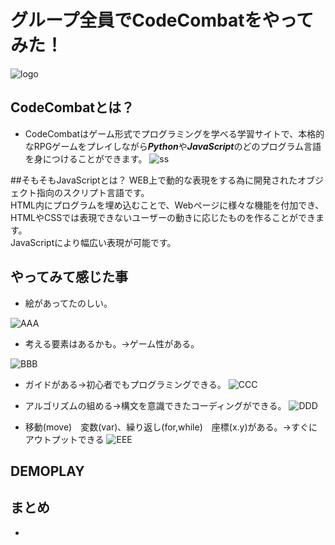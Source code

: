 # グループ全員でCodeCombatをやってみた！
![logo](https://codecombat.com/images/pages/base/logo.png)
## CodeCombatとは？
+ CodeCombatはゲーム形式でプログラミングを学べる学習サイトで、本格的なRPGゲームをプレイしながら***Python***や***JavaScript***のどのプログラム言語を身につけることができます。
 ![ss](http://iphone-kamisama.com/wp-content/uploads/2015/11/SnapCrab_NoName_2015-11-17_14-48-38_No-00.png)

##そもそもJavaScriptとは？
WEB上で動的な表現をする為に開発されたオブジェクト指向のスクリプト言語です。  
HTML内にプログラムを埋め込むことで、Webページに様々な機能を付加でき、HTMLやCSSでは表現できないユーザーの動きに応じたものを作ることができます。  
JavaScriptにより幅広い表現が可能です。  

## やってみて感じた事
- 絵があってたのしい。

![AAA](https://codecombat.com/images/pages/about/coco_comic.jpg)
- 考える要素はあるかも。→ゲーム性がある。

![BBB](https://camo.githubusercontent.com/a6f195c4f97539f1c27aef9f293a4e94ccc84814/68747470733a2f2f646c2e64726f70626f7875736572636f6e74656e742e636f6d2f752f3133383839392f47697448756225323057696b69732f746f6d655f30302e706e67)

- ガイドがある→初心者でもプログラミングできる。
![CCC](https://camo.githubusercontent.com/a6f195c4f97539f1c27aef9f293a4e94ccc84814/68747470733a2f2f646c2e64726f70626f7875736572636f6e74656e742e636f6d2f752f3133383839392f47697448756225323057696b69732f746f6d655f30302e706e67)

- アルゴリズムの組める→構文を意識できたコーディングができる。
![DDD](https://i.ytimg.com/vi/Gzf3HKsf1x0/maxresdefault.jpg)

- 移動(move)　変数(var)、繰り返し(for,while)　座標(x.y)がある。→すぐにアウトプットできる
![EEE](http://amfblog.s3.amazonaws.com/wp-content/uploads/2015/05/codecombat1.png)
## DEMOPLAY

## まとめ
+ 


